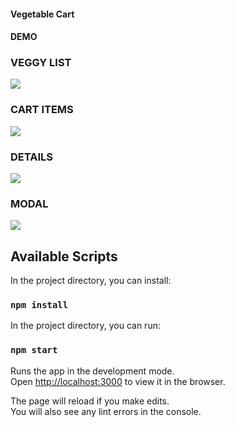 #### Vegetable Cart 
#### DEMO 


### VEGGY LIST
![](https://github.com/variablemayank/VegetableCart/blob/master/public/img/a1.png)
### CART ITEMS
![](https://github.com/variablemayank/VegetableCart/blob/master/public/img/a4.png)
### DETAILS
![](https://github.com/variablemayank/VegetableCart/blob/master/public/img/a3.png)
### MODAL
![](https://github.com/variablemayank/VegetableCart/blob/master/public/img/a2.png)
## Available Scripts
In the project directory, you can install:

### `npm install`
In the project directory, you can run:

### `npm start`

Runs the app in the development mode.<br>
Open [http://localhost:3000](http://localhost:3000) to view it in the browser.

The page will reload if you make edits.<br>
You will also see any lint errors in the console.
